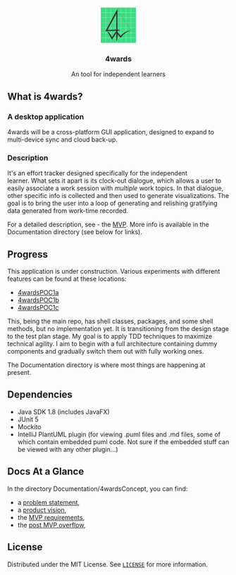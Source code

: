 <br />

<p align="center">
  <a href="https://github.com/tunepruner/4wards">
    <img src="Documentation/Images/4wardsICON.png" alt="Logo" width="80" height="80">
  </a>

  <h3 align="center">4wards</h3>

  <p align="center">
    An tool for independent learners
    <br />
  </p>
</p>

## What is 4wards?
### A desktop application
4wards will be a cross-platform GUI application, designed to expand to 
multi-device sync and cloud back-up.
 
### Description
It's an effort tracker designed specifically for the independent  
learner. What sets it apart is its clock-out dialogue, 
which allows a user to easily associate a work session with <i>multiple</i> 
work topics. In that dialogue, other specific info is collected and then used
to generate visualizations. The goal is to bring the user into a loop 
of generating and relishing gratifying data generated from work-time recorded.

For a detailed description, see - the [MVP](Documentation/4wardsConcept/MVP.md).
More info is available in the Documentation directory (see below for links).

## Progress

This application is under construction. Various experiments with 
different features can be found at these locations:
- [4wardsPOC1a](https://github.com/tunepruner/4wards_POC1.a_MultiList)
- [4wardsPOC1b](https://github.com/tunepruner/4wards_POC1.b_editor)
- [4wardsPOC1c](https://github.com/tunepruner/4wards_POC1.c_navigation)

This, being the main repo, has shell classes, packages, and some shell 
methods, but no implementation yet. 
It is transitioning from the design stage to the test plan stage. 
My goal is to apply TDD techniques to maximize technical agility. I aim to 
begin with a full architecture 
containing dummy components and gradually switch them out with fully working 
ones.

The Documentation directory is where most things are happening at present. 

## Dependencies

- Java SDK 1.8 (includes JavaFX)
- JUnit 5
- Mockito
- IntelliJ PlantUML plugin (for viewing .puml files and .md files, 
some of which contain embedded puml code. Not sure if the embedded stuff can 
be viewed with any other plugin...)

## Docs At a Glance

In the directory Documentation/4wardsConcept, you can find:
- a [problem statement](Documentation/4wardsConcept/ProblemStatements.md),
- a [product vision](Documentation/4wardsConcept/ProductVision.md),
- the [MVP requirements](Documentation/4wardsConcept/MVP.md),
- the [post MVP overflow](Documentation/4wardsConcept/PostMvpOverflow.md),

## License

Distributed under the MIT License. See [`LICENSE`](LICENSE.txt) for more information.
